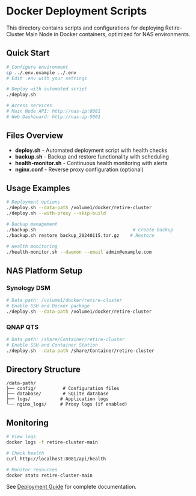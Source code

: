# Docker Deployment Scripts

This directory contains scripts and configurations for deploying Retire-Cluster Main Node in Docker containers, optimized for NAS environments.

## Quick Start

```bash
# Configure environment
cp ../.env.example ../.env
# Edit .env with your settings

# Deploy with automated script
./deploy.sh

# Access services
# Main Node API: http://nas-ip:8081
# Web Dashboard: http://nas-ip:5001
```

## Files Overview

- **deploy.sh** - Automated deployment script with health checks
- **backup.sh** - Backup and restore functionality with scheduling
- **health-monitor.sh** - Continuous health monitoring with alerts
- **nginx.conf** - Reverse proxy configuration (optional)

## Usage Examples

```bash
# Deployment options
./deploy.sh --data-path /volume1/docker/retire-cluster
./deploy.sh --with-proxy --skip-build

# Backup management  
./backup.sh                                    # Create backup
./backup.sh restore backup_20240115.tar.gz    # Restore

# Health monitoring
./health-monitor.sh --daemon --email admin@example.com
```

## NAS Platform Setup

### Synology DSM
```bash
# Data path: /volume1/docker/retire-cluster
# Enable SSH and Docker package
./deploy.sh --data-path /volume1/docker/retire-cluster
```

### QNAP QTS
```bash
# Data path: /share/Container/retire-cluster  
# Enable SSH and Container Station
./deploy.sh --data-path /share/Container/retire-cluster
```

## Directory Structure

```
/data-path/
├── config/          # Configuration files
├── database/        # SQLite database
├── logs/           # Application logs
└── nginx_logs/     # Proxy logs (if enabled)
```

## Monitoring

```bash
# View logs
docker logs -f retire-cluster-main

# Check health
curl http://localhost:8081/api/health

# Monitor resources
docker stats retire-cluster-main
```

See [Deployment Guide](../docs/deployment-guide.md) for complete documentation.